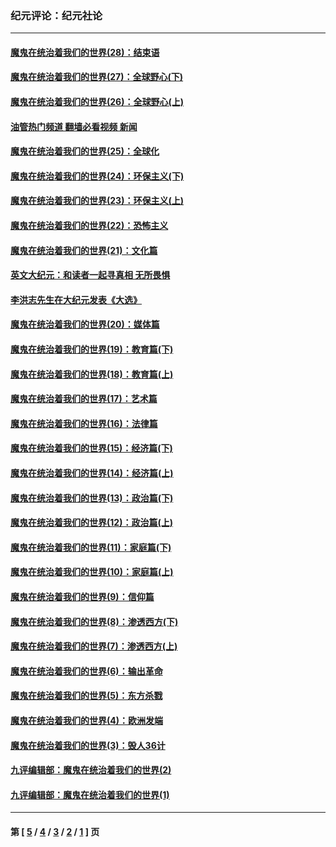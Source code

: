 ### 纪元评论：纪元社论
---
#### [魔鬼在统治着我们的世界(28)：结束语](../../pages/nsc422/n10936246.md?10060330) 
#### [魔鬼在统治着我们的世界(27)：全球野心(下)](../../pages/nsc422/n10928319.md?10060330) 
#### [魔鬼在统治着我们的世界(26)：全球野心(上)](../../pages/nsc422/n10900318.md?10060330) 
#### [油管热门频道 翻墙必看视频 新闻](ok?10060330)
#### [魔鬼在统治着我们的世界(25)：全球化](../../pages/nsc422/n10788205.md?10060330) 
#### [魔鬼在统治着我们的世界(24)：环保主义(下)](../../pages/nsc422/n10695307.md?10060330) 
#### [魔鬼在统治着我们的世界(23)：环保主义(上)](../../pages/nsc422/n10688613.md?10060330) 
#### [魔鬼在统治着我们的世界(22)：恐怖主义](../../pages/nsc422/n10614727.md?10060330) 
#### [魔鬼在统治着我们的世界(21)：文化篇](../../pages/nsc422/n10597706.md?10060330) 
#### [英文大纪元：和读者一起寻真相 无所畏惧](../../pages/nsc422/n12542027.md?10060330) 
#### [李洪志先生在大纪元发表《大选》](../../pages/nsc422/n12534746.md?10060330) 
#### [魔鬼在统治着我们的世界(20)：媒体篇](../../pages/nsc422/n10586579.md?10060330) 
#### [魔鬼在统治着我们的世界(19)：教育篇(下)](../../pages/nsc422/n10564808.md?10060330) 
#### [魔鬼在统治着我们的世界(18)：教育篇(上)](../../pages/nsc422/n10526970.md?10060330) 
#### [魔鬼在统治着我们的世界(17)：艺术篇](../../pages/nsc422/n10499093.md?10060330) 
#### [魔鬼在统治着我们的世界(16)：法律篇](../../pages/nsc422/n10485969.md?10060330) 
#### [魔鬼在统治着我们的世界(15)：经济篇(下)](../../pages/nsc422/n10469975.md?10060330) 
#### [魔鬼在统治着我们的世界(14)：经济篇(上)](../../pages/nsc422/n10457370.md?10060330) 
#### [魔鬼在统治着我们的世界(13)：政治篇(下)](../../pages/nsc422/n10448270.md?10060330) 
#### [魔鬼在统治着我们的世界(12)：政治篇(上)](../../pages/nsc422/n10444576.md?10060330) 
#### [魔鬼在统治着我们的世界(11)：家庭篇(下)](../../pages/nsc422/n10440961.md?10060330) 
#### [魔鬼在统治着我们的世界(10)：家庭篇(上)](../../pages/nsc422/n10435448.md?10060330) 
#### [魔鬼在统治着我们的世界(9)：信仰篇](../../pages/nsc422/n10432159.md?10060330) 
#### [魔鬼在统治着我们的世界(8)：渗透西方(下)](../../pages/nsc422/n10429603.md?10060330) 
#### [魔鬼在统治着我们的世界(7)：渗透西方(上)](../../pages/nsc422/n10426013.md?10060330) 
#### [魔鬼在统治着我们的世界(6)：输出革命](../../pages/nsc422/n10421536.md?10060330) 
#### [魔鬼在统治着我们的世界(5)：东方杀戮](../../pages/nsc422/n10417707.md?10060330) 
#### [魔鬼在统治着我们的世界(4)：欧洲发端](../../pages/nsc422/n10414890.md?10060330) 
#### [魔鬼在统治着我们的世界(3)：毁人36计](../../pages/nsc422/n10411583.md?10060330) 
#### [九评编辑部：魔鬼在统治着我们的世界(2)](../../pages/nsc422/n10410036.md?10060330) 
#### [九评编辑部：魔鬼在统治着我们的世界(1)](../../pages/nsc422/n10406825.md?10060330) 

---
#### 第 [ [5](./5.md?10060330) / [4](./4.md?10060330) / [3](./3.md?10060330) / [2](./2.md?10060330) / [1](./1.md?10060330) ] 页
